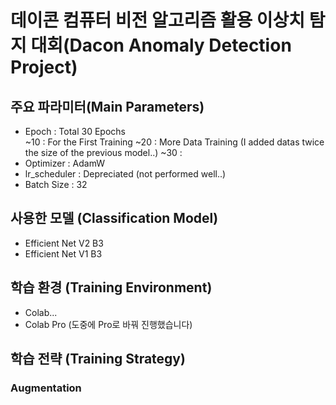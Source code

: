 # 데이콘 컴퓨터 비전 알고리즘 활용 이상치 탐지 대회(Dacon Anomaly Detection Project)  

## 주요 파라미터(Main Parameters)
- Epoch : Total 30 Epochs  
          ~10 : For the First Training
          ~20 : More Data Training (I added datas twice the size of the previous model..)
          ~30 : 
- Optimizer : AdamW
- lr_scheduler : Depreciated (not performed well..) 
- Batch Size : 32

## 사용한 모델 (Classification Model)
- Efficient Net V2 B3
- Efficient Net V1 B3 

## 학습 환경 (Training Environment)
- Colab... 
- Colab Pro (도중에 Pro로 바꿔 진행했습니다)

## 학습 전략 (Training Strategy)
### Augmentation




